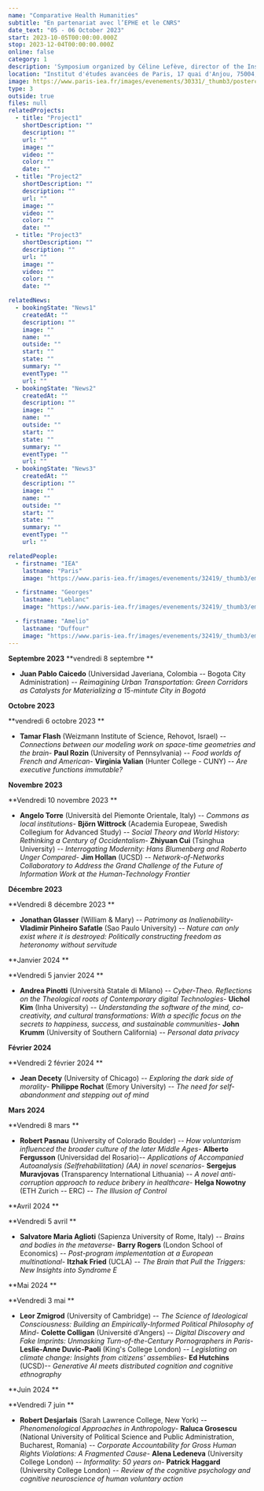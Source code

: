 ```yaml
---
name: "Comparative Health Humanities"
subtitle: "En partenariat avec l’EPHE et le CNRS"
date_text: "05 - 06 October 2023"
start: 2023-10-05T00:00:00.000Z
stop: 2023-12-04T00:00:00.000Z
online: false
category: 1
description: 'Symposium organized by Céline Lefève, director of the Institute "La personne en médecine", with the support of the Paris Institute for Advanced study'
location: "Institut d'études avancées de Paris, 17 quai d'Anjou, 75004, Paris"
image: https://www.paris-iea.fr/images/evenements/30331/_thumb3/postercomparative-health-humanities-symposium-in-paris1.png
type: 3
outside: true
files: null
relatedProjects:
  - title: "Project1"
    shortDescription: ""
    description: ""
    url: ""
    image: ""
    video: ""
    color: ""
    date: ""
  - title: "Project2"
    shortDescription: ""
    description: ""
    url: ""
    image: ""
    video: ""
    color: ""
    date: ""
  - title: "Project3"
    shortDescription: ""
    description: ""
    url: ""
    image: ""
    video: ""
    color: ""
    date: ""

relatedNews:
  - bookingState: "News1"
    createdAt: ""
    description: ""
    image: ""
    name: ""
    outside: ""
    start: ""
    state: ""
    summary: ""
    eventType: ""
    url: ""
  - bookingState: "News2"
    createdAt: ""
    description: ""
    image: ""
    name: ""
    outside: ""
    start: ""
    state: ""
    summary: ""
    eventType: ""
    url: ""
  - bookingState: "News3"
    createdAt: ""
    description: ""
    image: ""
    name: ""
    outside: ""
    start: ""
    state: ""
    summary: ""
    eventType: ""
    url: ""

relatedPeople:
  - firstname: "IEA"
    lastname: "Paris"
    image: "https://www.paris-iea.fr/images/evenements/32419/_thumb3/emily-morter-8xaa0f9yqne-unsplash.jpg"

  - firstname: "Georges"
    lastname: "Leblanc"
    image: "https://www.paris-iea.fr/images/evenements/32419/_thumb3/emily-morter-8xaa0f9yqne-unsplash.jpg"

  - firstname: "Amelio"
    lastname: "Duffour"
    image: "https://www.paris-iea.fr/images/evenements/32419/_thumb3/emily-morter-8xaa0f9yqne-unsplash.jpg"
---
```


**Septembre 2023**
**vendredi 8 septembre
**

- **Juan Pablo Caicedo** (Universidad Javeriana, Colombia -- Bogota City Administration) -- _Reimagining Urban Transportation: Green Corridors as Catalysts for Materializing a 15-mintute City in Bogotá_

**Octobre 2023**

**vendredi 6 octobre 2023
**

- **Tamar Flash** (Weizmann Institute of Science, Rehovot, Israel) -- _Connections between our modeling work on space-time geometries and the brain_- **Paul Rozin** (University of Pennsylvania) -- _Food worlds of French and American_- **Virginia Valian** (Hunter College - CUNY) -- _Are executive functions immutable?_

**Novembre 2023**

**Vendredi 10 novembre 2023
**

- **Angelo Torre** (Università del Piemonte Orientale, Italy) -- _Commons as local institutions_- **Björn Wittrock** (Academia Europeae, Swedish Collegium for Advanced Study) -- _Social Theory and World History: Rethinking a Century of Occidentalism_- **Zhiyuan Cui** (Tsinghua University) -- _Interrogating Modernity: Hans Blumenberg and Roberto Unger Compared_- **Jim Hollan** (UCSD) -- _Network-of-Networks Collaboratory to Address the Grand Challenge of the Future of Information Work at the Human-Technology Frontier_

**Décembre 2023**

**Vendredi 8 décembre 2023
**

- **Jonathan Glasser** (William & Mary) -- _Patrimony as Inalienability_- **Vladimir Pinheiro Safatle** (Sao Paulo University) -- _Nature can only exist where it is destroyed: Politically constructing freedom as heteronomy without servitude_

**Janvier 2024
**

**Vendredi 5 janvier 2024
**

- **Andrea Pinotti** (Università Statale di Milano) -- _Cyber-Theo. Reflections on the Theological roots of Contemporary digital Technologies_- **Uichol Kim** (Inha University) -- _Understanding the software of the mind, co-creativity, and cultural transformations: With a specific focus on the secrets to happiness, success, and sustainable communities_- **John Krumm** (University of Southern California) -- _Personal data privacy_

**Février 2024**

**Vendredi 2 février 2024
**

- **Jean Decety** (University of Chicago) -- _Exploring the dark side of morality_- **Philippe Rochat** (Emory University) -- _The need for self-abandonment and stepping out of mind_

**Mars 2024**

**Vendredi 8 mars
**

- **Robert Pasnau** (University of Colorado Boulder) -- _How voluntarism influenced the broader culture of the later Middle Ages_- **Alberto Fergusson** (Universidad del Rosario)-- _Applications of Accompanied Autoanalysis (Selfrehabilitation) (AA) in novel scenarios_- **Sergejus Muravjovas** (Transparency International Lithuania) -- _A novel anti-corruption approach to reduce bribery in healthcare_- **Helga Nowotny** (ETH Zurich -- ERC) -- _The Illusion of Control_

**Avril 2024
**

**Vendredi 5 avril
**

- **Salvatore Maria Aglioti** (Sapienza University of Rome, Italy) -- _Brains and bodies in the metaverse_- **Barry Rogers** (London School of Economics) -- _Post-program implementation at a European multinational_- **Itzhak Fried** (UCLA) -- _The Brain that Pull the Triggers: New Insights into Syndrome E_

**Mai 2024
**

**Vendredi 3 mai
**

- **Leor Zmigrod** (University of Cambridge) -- _The Science of Ideological Consciousness: Building an Empirically-Informed Political Philosophy of Mind_- **Colette Colligan** (Université d'Angers) -- _Digital Discovery and Fake Imprints: Unmasking Turn-of-the-Century Pornographers in Paris_- **Leslie-Anne Duvic-Paoli** (King's College London) -- _Legislating on climate change: Insights from citizens' assemblies_- **Ed Hutchins** (UCSD)-- _Generative AI meets distributed cognition and cognitive ethnography_

**Juin 2024
**

**Vendredi 7 juin
**

- **Robert Desjarlais** (Sarah Lawrence College, New York) -- _Phenomenological Approaches in Anthropology_- **Raluca Grosescu** (National University of Political Science and Public Administration, Bucharest, Romania) -- _Corporate Accountability for Gross Human Rights Violations: A Fragmented Cause_- **Alena Ledeneva** (University College London) -- _Informality: 50 years on_- **Patrick Haggard** (University College London) -- _Review of the cognitive psychology and cognitive neuroscience of human voluntary action_
